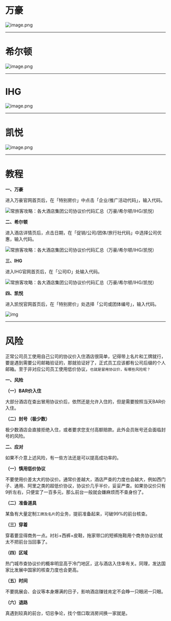 # 万豪



![image.png](../media/1599034070549565.png)



------

# 希尔顿



![image.png](../media/1599033869995048.png)



------

# IHG



![image.png](../media/1599033878435984.png)



------

# 凯悦



![image.png](../media/1599033951852532.png)



------

# 教程



**一、万豪**

进入万豪官网首页后，在「特别房价」中点击「企业/推广活动代码」，输入代码。

![常旅客攻略：各大酒店集团公司协议价代码汇总（万豪/希尔顿/IHG/凯悦）](../media/x910-20211217214045391.png)

**二、希尔顿**

进入酒店详情页后，点击日期，在「促销/公司/团体/旅行社代码」中选择公司优惠，输入代码。

![常旅客攻略：各大酒店集团公司协议价代码汇总（万豪/希尔顿/IHG/凯悦）](../media/x910-20211217214045581.png)

**三、IHG**

进入IHG官网首页后，在「公司ID」处输入代码。

![常旅客攻略：各大酒店集团公司协议价代码汇总（万豪/希尔顿/IHG/凯悦）](../media/x910-20211217214045491.png)

**四、凯悦**

进入凯悦官网首页后，在「特别房价」处选择「公司或团体编号」，输入代码。

![img](../media/x910-20211217214045527.png)



------

# 风险



正常公司员工使用自己公司的协议价入住酒店很简单，记得带上名片和工牌就行，要是遇到需要公司邮箱验证的，那就验证好了，正式员工应该都有公司后缀的个人邮箱。至于非对应公司员工使用低价协议，`也就是冒用协议价，有哪些风险呢？`

**一、风险**

**（一）BAR价入住**

大部分酒店在查出冒用协议价后，依然还是允许入住的，但是需要按照当天BAR价入住。

**（二）封号（极少数）**

极少数酒店会直接拒绝入住，或者要求您支付高额赔款。此外会员账号还会面临封号的风险。

**二、应对**

如果不介意上述风险，有一些方法还是可以提高成功率的。

**（一）慎用低价协议**

不要使用价差太大的协议价。通常价差越大，酒店严查的力度也会越大，例如西门子、通用、阿里之类的超低价协议，协议价几乎半价，妥妥严查。如果协议价只有9折左右，只便宜了一百多元，那么前台一般就会嫌麻烦而不查身份了。

**（二）准备道具**

某鱼有大量定制`工牌及名片`的业务，提前准备起来，可破99%的前台核查。

**（三）穿着**

穿着要显得商务一点。衬衫+西裤+皮鞋，拖家带口的短裤拖鞋用个商务协议价就太不把前台当回事了。

**（四）区域**

热门城市查协议价的概率明显高于冷门地区，这与酒店入住率有关。同理，发达国家比发展中国家的核查力度也会更高。

**（五）时间**

不要挑展会、会议等本身爆满的日子，影响酒店赚钱肯定不会睁一只眼闭一只眼。

**（六）退路**

真遇到较真的前台，切忌争论，找个借口取消房间换一家就是。
